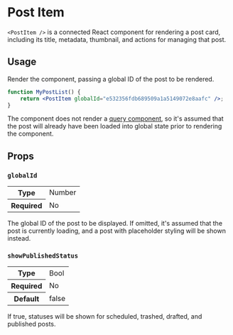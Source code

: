 Post Item
=========

`<PostItem />` is a connected React component for rendering a post card, including its title, metadata, thumbnail, and actions for managing that post.

## Usage

Render the component, passing a global ID of the post to be rendered. 

```jsx
function MyPostList() {
	return <PostItem globalId="e532356fdb689509a1a5149072e8aafc" />;
}
```

The component does not render a [query component](https://github.com/Automattic/wp-calypso/blob/HEAD/docs/our-approach-to-data.md#query-components), so it's assumed that the post will already have been loaded into global state prior to rendering the component.

## Props

### `globalId`

<table>
	<tr><th>Type</th><td>Number</td></tr>
	<tr><th>Required</th><td>No</td></tr>
</table>

The global ID of the post to be displayed. If omitted, it's assumed that the post is currently loading, and a post with placeholder styling will be shown instead.

### `showPublishedStatus`

<table>
	<tr><th>Type</th><td>Bool</td></tr>
	<tr><th>Required</th><td>No</td></tr>
	<tr><th>Default</th><td>false</td></tr>
</table>

If true, statuses will be shown for scheduled, trashed, drafted, and published posts.
